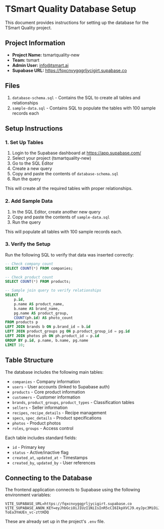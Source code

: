 # TSmart Quality Database Setup

This document provides instructions for setting up the database for the TSmart Quality project.

## Project Information

- **Project Name:** tsmartquality-new
- **Team:** tsmart
- **Admin User:** info@tsmart.ai
- **Supabase URL:** https://fqxcnvygqgrljycigirt.supabase.co

## Files

1. `database-schema.sql` - Contains the SQL to create all tables and relationships
2. `sample-data.sql` - Contains SQL to populate the tables with 100 sample records each

## Setup Instructions

### 1. Set Up Tables

1. Login to the Supabase dashboard at https://app.supabase.com/
2. Select your project (tsmartquality-new)
3. Go to the SQL Editor
4. Create a new query
5. Copy and paste the contents of `database-schema.sql`
6. Run the query

This will create all the required tables with proper relationships.

### 2. Add Sample Data

1. In the SQL Editor, create another new query
2. Copy and paste the contents of `sample-data.sql`
3. Run the query

This will populate all tables with 100 sample records each.

### 3. Verify the Setup

Run the following SQL to verify that data was inserted correctly:

```sql
-- Check company count
SELECT COUNT(*) FROM companies;

-- Check product count
SELECT COUNT(*) FROM products;

-- Sample join query to verify relationships
SELECT 
    p.id, 
    p.name AS product_name, 
    b.name AS brand_name,
    pg.name AS product_group,
    COUNT(ph.id) AS photo_count
FROM products p
LEFT JOIN brands b ON p.brand_id = b.id
LEFT JOIN product_groups pg ON p.product_group_id = pg.id
LEFT JOIN photos ph ON ph.product_id = p.id
GROUP BY p.id, p.name, b.name, pg.name
LIMIT 10;
```

## Table Structure

The database includes the following main tables:

- `companies` - Company information
- `users` - User accounts (linked to Supabase auth)
- `products` - Core product information
- `customers` - Customer information
- `brands`, `product_groups`, `product_types` - Classification tables
- `sellers` - Seller information
- `recipes`, `recipe_details` - Recipe management
- `specs`, `spec_details` - Product specifications
- `photos` - Product photos
- `roles`, `groups` - Access control

Each table includes standard fields:
- `id` - Primary key
- `status` - Active/inactive flag
- `created_at`, `updated_at` - Timestamps
- `created_by`, `updated_by` - User references

## Connecting to the Database

The frontend application connects to Supabase using the following environment variables:

```
VITE_SUPABASE_URL=https://fqxcnvygqgrljycigirt.supabase.co
VITE_SUPABASE_ANON_KEY=eyJhbGciOiJIUzI1NiIsInR5cCI6IkpXVCJ9.eyJpc3MiOiJzdXBhYmFzZSIsInJlZiI6ImZxeGNudnlncWdybGp5Y2lnaXJ0Iiwicm9sZSI6ImFub24iLCJpYXQiOjE3NDkwODg1NzQsImV4cCI6MjA2NDY2NDU3NH0.0smoLW1Pw52zXUFibQvQnv-ToEa3YmUEn_vc-zttKDQ
```

These are already set up in the project's `.env` file.